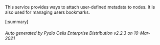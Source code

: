 






This service provides ways to attach user-defined metadata to nodes. It is also used for managing users bookmarks.

[:summary]

###### Auto generated by Pydio Cells Enterprise Distribution v2.2.3 on 10-Mar-2021
